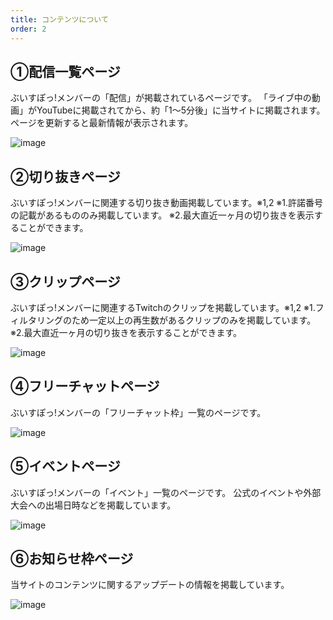 ```yaml
---
title: コンテンツについて
order: 2
---
```


## ①配信一覧ページ
ぶいすぽっ!メンバーの「配信」が掲載されているページです。
「ライブ中の動画」がYouTubeに掲載されてから、約「1～5分後」に当サイトに掲載されます。
ページを更新すると最新情報が表示されます。

![image](/about/page/live.png)

## ②切り抜きページ
ぶいすぽっ!メンバーに関連する切り抜き動画掲載しています。※1,2
※1.許諾番号の記載があるもののみ掲載しています。
※2.最大直近一ヶ月の切り抜きを表示することができます。

![image](/about/page/clips.png)

## ③クリップページ
ぶいすぽっ!メンバーに関連するTwitchのクリップを掲載しています。※1,2
※1.フィルタリングのため一定以上の再生数があるクリップのみを掲載しています。
※2.最大直近一ヶ月の切り抜きを表示することができます。

![image](/about/page/twitch-clips.png)

## ④フリーチャットページ
ぶいすぽっ!メンバーの「フリーチャット枠」一覧のページです。

![image](/about/page/freechat.png)

## ⑤イベントページ
ぶいすぽっ!メンバーの「イベント」一覧のページです。
公式のイベントや外部大会への出場日時などを掲載しています。

![image](/about/page/events.png)

## ⑥お知らせ枠ページ
当サイトのコンテンツに関するアップデートの情報を掲載しています。

![image](/about/page/site-news.png)